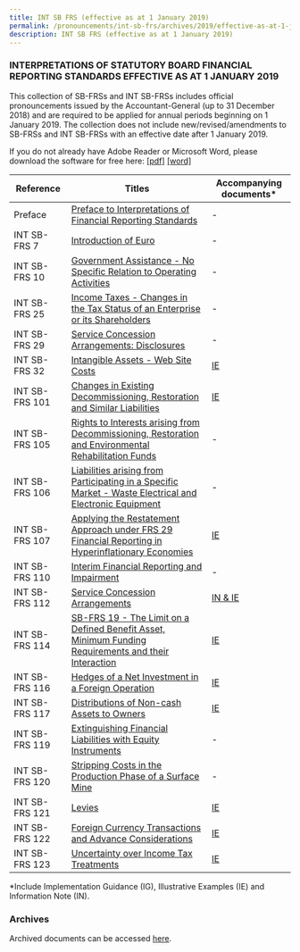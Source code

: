 ```yaml
---
title: INT SB FRS (effective as at 1 January 2019)
permalink: /pronouncements/int-sb-frs/archives/2019/effective-as-at-1-january-2019/
description: INT SB FRS (effective as at 1 January 2019)
---
```

### INTERPRETATIONS OF STATUTORY BOARD FINANCIAL REPORTING STANDARDS EFFECTIVE AS AT 1 JANUARY 2019

This collection of SB-FRSs and INT SB-FRSs includes official pronouncements issued by the Accountant-General (up to 31 December 2018) and are required to be applied for annual periods beginning on 1 January 2019. The collection does not include new/revised/amendments to SB-FRSs and INT SB-FRSs with an effective date after 1 January 2019.

If you do not already have Adobe Reader or Microsoft Word, please download the software for free here: [\[pdf\]](http://www.adobe.com/products/acrobat/readstep2.html) [\[word\]](http://www.microsoft.com/downloads/details.aspx?FamilyID=95e24c87-8732-48d5-8689-ab826e7b8fdf&DisplayLang=en)

| Reference | Titles | Accompanying documents\* |
| -------- | -------- | -------- |
| Preface | [Preface to Interpretations of Financial Reporting Standards](/files/Docs/Default%20Source/Int%20Sb%20Frs/Effective%20As%20At%201%20January%202019/INT_SB-FRS_Preface.pdf)  | - |
| INT SB-FRS 7 | [Introduction of Euro](/files/Docs/Default%20Source/Int%20Sb%20Frs/Effective%20As%20At%201%20January%202019/INT_SB-FRS_7_(2019).pdf) | - |
| INT SB-FRS 10 | [Government Assistance - No Specific Relation to Operating Activities]() | - |
| INT SB-FRS 25 | [Income Taxes - Changes in the Tax Status of an Enterprise or its Shareholders]() | - |
| INT SB-FRS 29 | [Service Concession Arrangements: Disclosures]() | - |
| INT SB-FRS 32 | [Intangible Assets - Web Site Costs]() | [IE]() |
| INT SB-FRS 101 | [Changes in Existing Decommissioning, Restoration and Similar Liabilities]() | [IE]() |
| INT SB-FRS 105 | [Rights to Interests arising from Decommissioning, Restoration and Environmental Rehabilitation Funds]() | - |
| INT SB-FRS 106 | [Liabilities arising from Participating in a Specific Market - Waste Electrical and Electronic Equipment]() | - |
| INT SB-FRS 107 | [Applying the Restatement Approach under FRS 29 Financial Reporting in Hyperinflationary Economies]() | [IE]() |
| INT SB-FRS 110 | [Interim Financial Reporting and Impairment]() | - |
| INT SB-FRS 112 | [Service Concession Arrangements]() | [IN & IE]() |
| INT SB-FRS 114 | [SB-FRS 19 - The Limit on a Defined Benefit Asset, Minimum Funding Requirements and their Interaction]() | [IE]() |
| INT SB-FRS 116 | [Hedges of a Net Investment in a Foreign Operation]() | [IE]() |
| INT SB-FRS 117 | [Distributions of Non-cash Assets to Owners]() | [IE]() |
| INT SB-FRS 119 | [Extinguishing Financial Liabilities with Equity Instruments]() | - |
| INT SB-FRS 120 | [Stripping Costs in the Production Phase of a Surface Mine]() | - |
| INT SB-FRS 121 | [Levies]() | [IE]() |
| INT SB-FRS 122 | [Foreign Currency Transactions and Advance Considerations]() | [IE]() |
| INT SB-FRS 123 | [Uncertainty over Income Tax Treatments]() | [IE]() |

\*Include Implementation Guidance (IG), Illustrative Examples (IE) and Information Note (IN).

### Archives 
Archived documents can be accessed [here](/pronouncements/interpretations-of-sb-frs/archives).